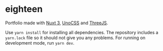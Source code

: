 # eighteen
Portfolio made with [Nuxt 3](https://nuxt.com), [UnoCSS](https://unocss.dev) and [ThreeJS](https://threejs.org).

Use `yarn install` for installing all dependencies. The repository includes a  `yarn.lock` file so it should not give you any problems. For running on development mode, run `yarn dev`.